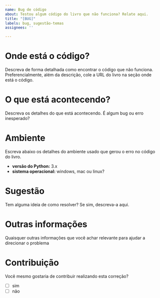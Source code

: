 ```yaml
---
name: Bug de código
about: Testou algum código do livro que não funciona? Relate aqui.
title: "[BUG]"
labels: bug, sugestão-temas
assignees: ''

---
```


# Onde está o código?

Descreva de forma detalhada como encontrar o código que não funciona. Preferencialmente, além da descrição, cole a URL do livro na seção onde está o código.

# O que está acontecendo?

Descreva os detalhes do que está acontecendo. É algum bug ou erro inesperado?

# Ambiente

Escreva abaixo os detalhes do ambiente usado que gerou o erro no código do livro.

- **versão do Python:** 3.x
- **sistema operacional:** windows, mac ou linux?

# Sugestão

Tem alguma ideia de como resolver? Se sim, descreva-a aqui.

# Outras informações

Quaisquer outras informações que você achar relevante para ajudar a direcionar o problema

# Contribuição

Você mesmo gostaria de contribuir realizando esta correção?

- [ ] sim
- [ ] não
